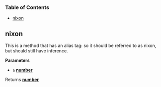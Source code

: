 <!-- Generated by documentation.js. Update this documentation by updating the source code. -->

### Table of Contents

-   [nixon](#nixon)

## nixon

This is a method that has an alias tag: so it should
be referred to as nixon, but should still have inference.

**Parameters**

-   `a` **[number](https://developer.mozilla.org/en-US/docs/Web/JavaScript/Reference/Global_Objects/Number)** 

Returns **[number](https://developer.mozilla.org/en-US/docs/Web/JavaScript/Reference/Global_Objects/Number)** 
